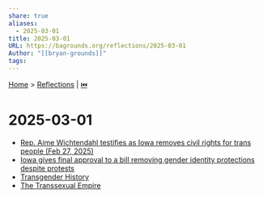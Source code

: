 ```yaml
---
share: true
aliases:
  - 2025-03-01
title: 2025-03-01
URL: https://bagrounds.org/reflections/2025-03-01
Author: "[[bryan-grounds]]"
tags: 
---
```

[Home](../index.md) > [Reflections](./index.md) | [⏮️](./2025-02-28.md)  
# 2025-03-01  
- [Rep. Aime Wichtendahl testifies as Iowa removes civil rights for trans people (Feb 27, 2025)](../videos/rep-aime-wichtendahl-testifies-as-iowa-removes-civil-rights-for-trans-people-feb-27-2025.md)  
- [Iowa gives final approval to a bill removing gender identity protections despite protests](../articles/iowa-gives-final-approval-to-a-bill-removing-gender-identity-protections-despite-protests.md)  
- [Transgender History](../books/transgender-history.md)  
- [The Transsexual Empire](../books/the-transsexual-empire.md)  
